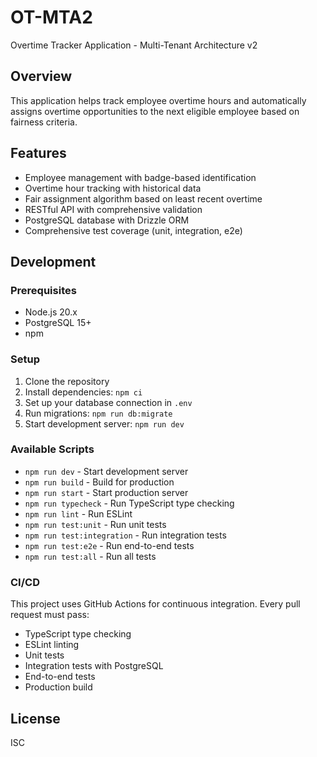 # OT-MTA2

Overtime Tracker Application - Multi-Tenant Architecture v2

## Overview

This application helps track employee overtime hours and automatically assigns overtime opportunities to the next eligible employee based on fairness criteria.

## Features

- Employee management with badge-based identification
- Overtime hour tracking with historical data
- Fair assignment algorithm based on least recent overtime
- RESTful API with comprehensive validation
- PostgreSQL database with Drizzle ORM
- Comprehensive test coverage (unit, integration, e2e)

## Development

### Prerequisites

- Node.js 20.x
- PostgreSQL 15+
- npm

### Setup

1. Clone the repository
2. Install dependencies: `npm ci`
3. Set up your database connection in `.env`
4. Run migrations: `npm run db:migrate`
5. Start development server: `npm run dev`

### Available Scripts

- `npm run dev` - Start development server
- `npm run build` - Build for production
- `npm run start` - Start production server
- `npm run typecheck` - Run TypeScript type checking
- `npm run lint` - Run ESLint
- `npm run test:unit` - Run unit tests
- `npm run test:integration` - Run integration tests
- `npm run test:e2e` - Run end-to-end tests
- `npm run test:all` - Run all tests

### CI/CD

This project uses GitHub Actions for continuous integration. Every pull request must pass:
- TypeScript type checking
- ESLint linting
- Unit tests
- Integration tests with PostgreSQL
- End-to-end tests
- Production build

## License

ISC